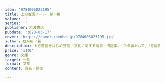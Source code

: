 ```yaml
---
isbn: '9784006023195'
title: 上方落語ノート　第一集
volume: ''
series: ''
publisher: 岩波書店
pubdate: '2020-03-17'
cover: 'https://cover.openbd.jp/9784006023195.jpg'
author: 桂米朝／著
description: 上方落語をはじめ芸能・文化に関する論考・考証集．「ネタ裏おもて」「考証断片」など収録．解説・山田庄一
price: '1120'
genre: 文庫
target: 一般
format: 文庫
content: 諸芸・娯楽

---
```

